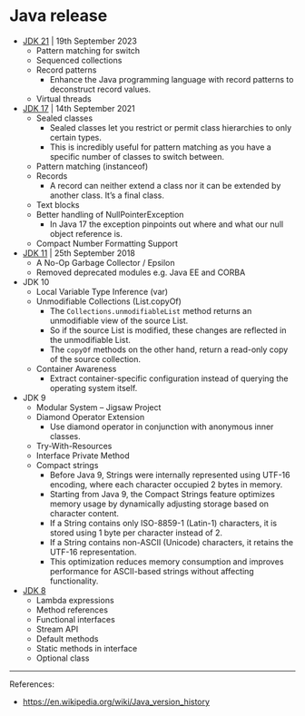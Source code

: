 # Java release

- [JDK 21](https://www.oracle.com/java/technologies/javase/21-relnote-issues.html) | 19th September 2023
  - Pattern matching for switch
  - Sequenced collections
  - Record patterns
    - Enhance the Java programming language with record patterns to deconstruct record values.
  - Virtual threads
- [JDK 17](https://www.oracle.com/java/technologies/javase/17-relnote-issues.html) | 14th September 2021
    - Sealed classes
        - Sealed classes let you restrict or permit class hierarchies to only certain types.
        - This is incredibly useful for pattern matching as you have a specific number of classes to switch between.
    - Pattern matching (instanceof)
    - Records
        - A record can neither extend a class nor it can be extended by another class. It’s a final class.
    - Text blocks
    - Better handling of NullPointerException
      - In Java 17 the exception pinpoints out where and what our null object reference is.
    - Compact Number Formatting Support
- [JDK 11](https://www.oracle.com/java/technologies/javase/11-relnote-issues.html) | 25th September 2018
    - A No-Op Garbage Collector / Epsilon
    - Removed deprecated modules e.g. Java EE and CORBA
- JDK 10
    - Local Variable Type Inference (var)
    - Unmodifiable Collections (List.copyOf)
        - The `Collections.unmodifiableList` method returns an unmodifiable view of the source List.
        - So if the source List is modified, these changes are reflected in the unmodifiable List.
        - The `copyOf` methods on the other hand, return a read-only copy of the source collection.
    - Container Awareness
        - Extract container-specific configuration instead of querying the operating system itself.
- JDK 9
    - Modular System – Jigsaw Project
    - Diamond Operator Extension
        - Use diamond operator in conjunction with anonymous inner classes.
    - Try-With-Resources
    - Interface Private Method
    - Compact strings
        - Before Java 9, Strings were internally represented using UTF-16 encoding, where each character occupied 2 bytes in memory.
        - Starting from Java 9, the Compact Strings feature optimizes memory usage by dynamically adjusting storage based on character content.
        - If a String contains only ISO-8859-1 (Latin-1) characters, it is stored using 1 byte per character instead of 2.
        - If a String contains non-ASCII (Unicode) characters, it retains the UTF-16 representation.
        - This optimization reduces memory consumption and improves performance for ASCII-based strings without affecting functionality.
- [JDK 8](https://www.oracle.com/java/technologies/javase/8-whats-new.html)
    - Lambda expressions
    - Method references
    - Functional interfaces
    - Stream API
    - Default methods
    - Static methods in interface
    - Optional class

---

References:
- https://en.wikipedia.org/wiki/Java_version_history
